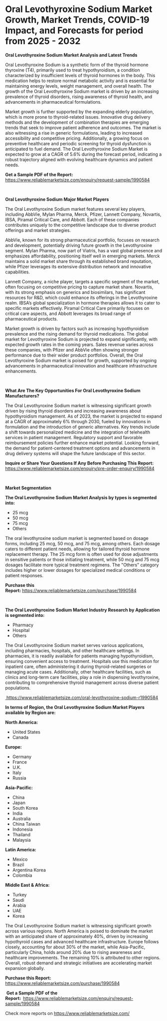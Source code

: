 <p><h1>Oral Levothyroxine Sodium Market Growth, Market Trends, COVID-19 Impact, and Forecasts for period from 2025 - 2032</h1></p><p><strong>Oral Levothyroxine Sodium Market Analysis and Latest Trends</strong></p>
<p><p>Oral Levothyroxine Sodium is a synthetic form of the thyroid hormone thyroxine (T4), primarily used to treat hypothyroidism, a condition characterized by insufficient levels of thyroid hormones in the body. This medication helps to restore normal metabolic activity and is essential for maintaining energy levels, weight management, and overall health. The growth of the Oral Levothyroxine Sodium market is driven by an increasing prevalence of thyroid disorders, rising awareness of thyroid health, and advancements in pharmaceutical formulations.</p><p>Market growth is further supported by the expanding elderly population, which is more prone to thyroid-related issues. Innovative drug delivery methods and the development of combination therapies are emerging trends that seek to improve patient adherence and outcomes. The market is also witnessing a rise in generic formulations, leading to increased accessibility and competitive pricing. Additionally, a growing focus on preventive healthcare and periodic screening for thyroid dysfunction is anticipated to fuel demand. The Oral Levothyroxine Sodium Market is expected to grow at a CAGR of 5.6% during the forecast period, indicating a robust trajectory aligned with evolving healthcare dynamics and patient needs.</p></p>
<p><strong>Get a Sample PDF of the Report:&nbsp;</strong> <a href="https://www.reliablemarketsize.com/enquiry/request-sample/1990584?utm_campaign=3072&utm_medium=2&utm_source=Github&utm_content=ia&utm_term=09032025&utm_id=oral-levothyroxine-sodium">https://www.reliablemarketsize.com/enquiry/request-sample/1990584</a></p>
<p>&nbsp;</p>
<p><strong>Oral Levothyroxine Sodium Major Market Players</strong></p>
<p><p>The Oral Levothyroxine Sodium market features several key players, including AbbVie, Mylan Pharma, Merck, Pfizer, Lannett Company, Novartis, IBSA, Piramal Critical Care, and Abbott. Each of these companies contributes uniquely to the competitive landscape due to diverse product offerings and market strategies.</p><p>AbbVie, known for its strong pharmaceutical portfolio, focuses on research and development, potentially driving future growth in the Levothyroxine segment. Mylan Pharma, now part of Viatris, has a vast global presence and emphasizes affordability, positioning itself well in emerging markets. Merck maintains a solid market share through its established brand reputation, while Pfizer leverages its extensive distribution network and innovative capabilities.</p><p>Lannett Company, a niche player, targets a specific segment of the market, often focusing on competitive pricing to capture market share. Novartis, with its strong emphasis on generics and biosimilars, has significant resources for R&D, which could enhance its offerings in the Levothyroxine realm. IBSA’s global specialization in hormone therapies allows it to cater to specific markets effectively. Piramal Critical Care primarily focuses on critical care aspects, and Abbott leverages its broad range of pharmaceutical products.</p><p>Market growth is driven by factors such as increasing hypothyroidism prevalence and the rising demand for thyroid medications. The global market for Levothyroxine Sodium is projected to expand significantly, with expected growth rates in the coming years. Sales revenue varies across these companies, with Pfizer and AbbVie often showing stronger performance due to their wider product portfolios. Overall, the Oral Levothyroxine Sodium market is poised for growth, supported by ongoing advancements in pharmaceutical innovation and healthcare infrastructure enhancements.</p></p>
<p>&nbsp;</p>
<p><strong>What Are The Key Opportunities For Oral Levothyroxine Sodium Manufacturers?</strong></p>
<p><p>The Oral Levothyroxine Sodium market is witnessing significant growth driven by rising thyroid disorders and increasing awareness about hypothyroidism management. As of 2023, the market is projected to expand at a CAGR of approximately 6% through 2030, fueled by innovations in formulation and the introduction of generic alternatives. Key trends include a shift towards personalized medicine and the integration of telehealth services in patient management. Regulatory support and favorable reimbursement policies further enhance market potential. Looking forward, the demand for patient-centered treatment options and advancements in drug delivery systems will shape the future landscape of this sector.</p></p>
<p><strong>Inquire or Share Your Questions If Any Before Purchasing This Report:</strong> <a href="https://www.reliablemarketsize.com/enquiry/pre-order-enquiry/1990584?utm_campaign=3072&utm_medium=2&utm_source=Github&utm_content=ia&utm_term=09032025&utm_id=oral-levothyroxine-sodium">https://www.reliablemarketsize.com/enquiry/pre-order-enquiry/1990584</a></p>
<p>&nbsp;</p>
<p><strong>Market Segmentation</strong></p>
<p><strong>The Oral Levothyroxine Sodium Market Analysis by types is segmented into:</strong></p>
<p><ul><li>25 mcg</li><li>50 mcg</li><li>75 mcg</li><li>Others</li></ul></p>
<p><p>The oral levothyroxine sodium market is segmented based on dosage forms, including 25 mcg, 50 mcg, and 75 mcg, among others. Each dosage caters to different patient needs, allowing for tailored thyroid hormone replacement therapy. The 25 mcg form is often used for dose adjustments in sensitive patients or those initiating treatment, while 50 mcg and 75 mcg dosages facilitate more typical treatment regimens. The "Others" category includes higher or lower dosages for specialized medical conditions or patient responses.</p></p>
<p><strong>Purchase this Report:&nbsp;</strong><a href="https://www.reliablemarketsize.com/purchase/1990584?utm_campaign=3072&utm_medium=2&utm_source=Github&utm_content=ia&utm_term=09032025&utm_id=oral-levothyroxine-sodium">https://www.reliablemarketsize.com/purchase/1990584</a></p>
<p>&nbsp;</p>
<p><strong>The Oral Levothyroxine Sodium Market Industry Research by Application is segmented into:</strong></p>
<p><ul><li>Pharmacy</li><li>Hospital</li><li>Others</li></ul></p>
<p><p>The Oral Levothyroxine Sodium market serves various applications, including pharmacies, hospitals, and other healthcare settings. In pharmacies, it is readily available for patients managing hypothyroidism, ensuring convenient access to treatment. Hospitals use this medication for inpatient care, often administering it during thyroid-related surgeries or managing acute cases. Additionally, other healthcare facilities, such as clinics and long-term care facilities, play a role in dispensing levothyroxine, contributing to comprehensive thyroid management across diverse patient populations.</p></p>
<p><a href="https://www.reliablemarketsize.com/oral-levothyroxine-sodium-r1990584?utm_campaign=3072&utm_medium=2&utm_source=Github&utm_content=ia&utm_term=09032025&utm_id=oral-levothyroxine-sodium">&nbsp;https://www.reliablemarketsize.com/oral-levothyroxine-sodium-r1990584</a></p>
<p><strong>In terms of Region, the Oral Levothyroxine Sodium Market Players available by Region are:</strong></p>
<p>
    <p> <strong> North America: </strong>
        <ul>
            <li>United States</li>
            <li>Canada</li>
        </ul>
        </p> 
    <p> <strong> Europe: </strong>
        <ul>
            <li>Germany</li>
            <li>France</li>
            <li>U.K.</li>
            <li>Italy</li>
            <li>Russia</li>
        </ul>
        </p> 
    <p> <strong> Asia-Pacific: </strong>
        <ul>
            <li>China</li>
            <li>Japan</li>
            <li>South Korea</li>
            <li>India</li>
            <li>Australia</li>
            <li>China Taiwan</li>
            <li>Indonesia</li>
            <li>Thailand</li>
            <li>Malaysia</li>
        </ul>
        </p> 
    <p> <strong> Latin America: </strong>
        <ul>
            <li>Mexico</li>
            <li>Brazil</li>
            <li>Argentina Korea</li>
            <li>Colombia</li>
        </ul>
        </p> 
    <p> <strong> Middle East & Africa: </strong>
        <ul>
            <li>Turkey</li>
            <li>Saudi</li>
            <li>Arabia</li>
            <li>UAE</li>
            <li>Korea</li>
        </ul>
    </p>
    </p>
<p><p>The Oral Levothyroxine Sodium market is witnessing significant growth across various regions. North America is poised to dominate the market with an anticipated share of approximately 40%, driven by increasing hypothyroid cases and advanced healthcare infrastructure. Europe follows closely, accounting for about 30% of the market, while Asia-Pacific, particularly China, holds around 20% due to rising awareness and healthcare improvements. The remaining 10% is attributed to other regions. Overall, robust demand and strategic initiatives are accelerating market expansion globally.</p></p>
<p><strong>Purchase this Report: </strong><a href="https://www.reliablemarketsize.com/purchase/1990584?utm_campaign=3072&utm_medium=2&utm_source=Github&utm_content=ia&utm_term=09032025&utm_id=oral-levothyroxine-sodium">https://www.reliablemarketsize.com/purchase/1990584</a></p>
<p>&nbsp;<strong>Get a Sample PDF of the Report:&nbsp;&nbsp;</strong><a href="https://www.reliablemarketsize.com/enquiry/request-sample/1990584?utm_campaign=3072&utm_medium=2&utm_source=Github&utm_content=ia&utm_term=09032025&utm_id=oral-levothyroxine-sodium">https://www.reliablemarketsize.com/enquiry/request-sample/1990584</a></p>
<p><strong></strong></p>
<p>Check more reports on <a href="https://www.reliablemarketsize.com/?utm_campaign=3072&utm_medium=2&utm_source=Github&utm_content=ia&utm_term=09032025&utm_id=oral-levothyroxine-sodium">https://www.reliablemarketsize.com/</a></p>